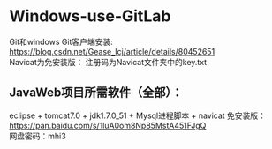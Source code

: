 # Windows-use-GitLab
Git和windows Git客户端安装: https://blog.csdn.net/Gease_lcj/article/details/80452651  
Navicat为免安装版： 注册码为Navicat文件夹中的key.txt 

## JavaWeb项目所需软件（全部）：
eclipse + tomcat7.0 + jdk1.7.0_51 + Mysql进程脚本 + navicat 免安装版：  
https://pan.baidu.com/s/1luA0om8Np85MstA451FJgQ  
网盘密码：mhi3
